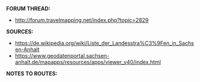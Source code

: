 ﻿**FORUM THREAD:**
- http://forum.travelmapping.net/index.php?topic=2829


**SOURCES:**
- https://de.wikipedia.org/wiki/Liste_der_Landesstra%C3%9Fen_in_Sachsen-Anhalt
- https://www.geodatenportal.sachsen-anhalt.de/mapapps/resources/apps/viewer_v40/index.html


**NOTES TO ROUTES:**
